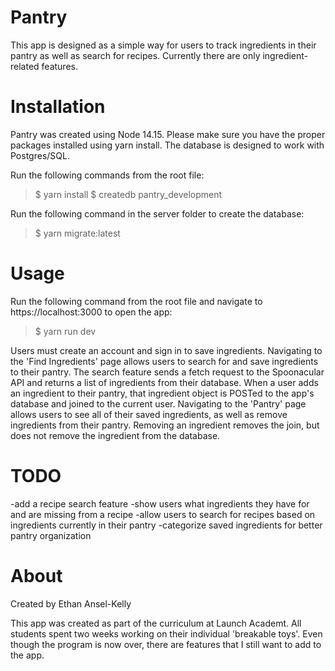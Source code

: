 # Pantry

This app is designed as a simple way for users to track ingredients in their pantry as well as search for recipes. 
Currently there are only ingredient-related features.

# Installation

Pantry was created using Node 14.15. Please make sure you have the proper packages installed using yarn install.
The database is designed to work with Postgres/SQL.

Run the following commands from the root file:

>$ yarn install
>$ createdb pantry_development

Run the following command in the server folder to create the database:

>$ yarn migrate:latest

# Usage

Run the following command from the root file and navigate to https://localhost:3000 to open the app:

>$ yarn run dev
 
Users must create an account and sign in to save ingredients.
Navigating to the 'Find Ingredients' page allows users to search for and save ingredients to their pantry. 
The search feature sends a fetch request to the Spoonacular API and returns a list of ingredients from their database. 
When a user adds an ingredient to their pantry, that ingredient object is POSTed to the app's database and joined to the current user.
Navigating to the 'Pantry' page allows users to see all of their saved ingredients, as well as remove ingredients from their pantry.
Removing an ingredient removes the join, but does not remove the ingredient from the database.

# TODO
-add a recipe search feature
-show users what ingredients they have for and are missing from a recipe
-allow users to search for recipes based on ingredients currently in their pantry
-categorize saved ingredients for better pantry organization

# About

Created by Ethan Ansel-Kelly

This app was created as part of the curriculum at Launch Academt. All students spent two weeks working on their individual 'breakable toys'.
Even though the program is now over, there are features that I still want to add to the app.
